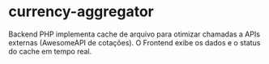 # currency-aggregator
Backend PHP implementa cache de arquivo para otimizar chamadas a APIs externas (AwesomeAPI de cotações). O Frontend exibe os dados e o status do cache em tempo real.
